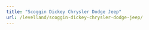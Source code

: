 ```yaml
---
title: "Scoggin Dickey Chrysler Dodge Jeep"
url: /levelland/scoggin-dickey-chrysler-dodge-jeep/
---
```

